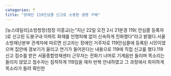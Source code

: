 ```yaml
---
categories: f
title: "장애인 119안심콜 신고로 소중한 생명 구해"
---
```

[뉴스데일리]소방청장(청장 이흥교)는“지난 22일 오전 2시 21분경 119( 안심콜 등록자 )로 신고된 도봉구내 아파트 화재를 인명피해 없이 신속하게 진화했다”라고 밝혔다.서울 소방재난본부 관계자에 따르면 신고자는 장애인 거주자로 119안심콜에 등록된 시민이였으며 집안에 경보기가 울리고 연기가 들어온다는 내용으로 119에 직접 신고를 했다.119신고 접수를 받은 서울종합방재센터 근무자는 전화기 너머로 기계음만 들리며 목소리는 들리지 않았고 접수자는 침착하게 119임을 재차 반복 안내하였고 그 과정에서 희미하게 목소리가 들려 확인한